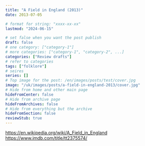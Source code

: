 ```yaml
---
title: "A Field in England (2013)"
date: 2013-07-05

# format for string: "xxxx-xx-xx"
lastmod: "2024-06-15"

# set false when you want the post publish
draft: false
# one category: ["category-1"]
# more categories: ["category-1", "category-2", ...]
categories: ["Review drafts"]
# refer to categories
tags: ["folklore"]
# seires
series: []
# Top image for the post: /en/images/posts/test/cover.jpg
image: "/uk/images/posts/a-field-in-england-2013/cover.jpg"
# Hide from home and other main page
hideFromCenter: false
# Hide from archive page
hideFromArchives: false
# Hide from everything but the archive
hideFromSection: false
reviewStub: true
---
```

https://en.wikipedia.org/wiki/A_Field_in_England
https://www.imdb.com/title/tt2375574/
<!--more-->